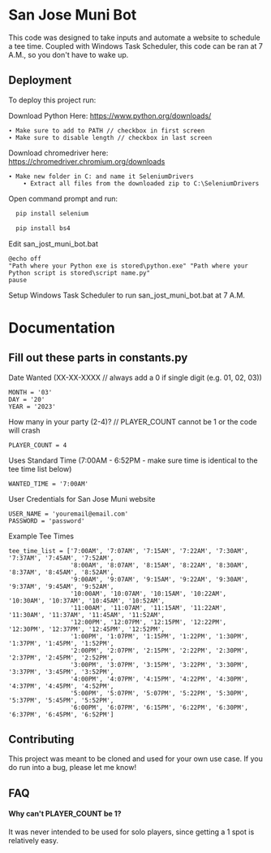 
# San Jose Muni Bot

This code was designed to take inputs and automate a website to schedule a tee time. Coupled with Windows Task Scheduler, this code can be ran at 7 A.M., so you don't have to wake up.

## Deployment

To deploy this project run:

Download Python Here:
https://www.python.org/downloads/

    ∙ Make sure to add to PATH // checkbox in first screen
    ∙ Make sure to disable length // checkbox in last screen

Download chromedriver here:
https://chromedriver.chromium.org/downloads

    ∙ Make new folder in C: and name it SeleniumDrivers
        ∙ Extract all files from the downloaded zip to C:\SeleniumDrivers
        
Open command prompt and run:
```bash
  pip install selenium
```
```bash
  pip install bs4
```
Edit san_jost_muni_bot.bat

    @echo off
    "Path where your Python exe is stored\python.exe" "Path where your Python script is stored\script name.py"
    pause

Setup Windows Task Scheduler to run san_jost_muni_bot.bat at 7 A.M.

# Documentation

## Fill out these parts in constants.py

Date Wanted (XX-XX-XXXX // always add a 0 if single digit (e.g. 01, 02, 03))

    MONTH = '03'
    DAY = '20'
    YEAR = '2023'

How many in your party (2-4)? 
// PLAYER_COUNT cannot be 1 or the code will crash

    PLAYER_COUNT = 4

Uses Standard Time (7:00AM - 6:52PM - make sure time is identical to the tee time list below)

    WANTED_TIME = '7:00AM'

User Credentials for San Jose Muni website

    USER_NAME = 'youremail@email.com'
    PASSWORD = 'password'

Example Tee Times

    tee_time_list = ['7:00AM', '7:07AM', '7:15AM', '7:22AM', '7:30AM', '7:37AM', '7:45AM', '7:52AM',
                     '8:00AM', '8:07AM', '8:15AM', '8:22AM', '8:30AM', '8:37AM', '8:45AM', '8:52AM',
                     '9:00AM', '9:07AM', '9:15AM', '9:22AM', '9:30AM', '9:37AM', '9:45AM', '9:52AM',
                     '10:00AM', '10:07AM', '10:15AM', '10:22AM', '10:30AM', '10:37AM', '10:45AM', '10:52AM',
                     '11:00AM', '11:07AM', '11:15AM', '11:22AM', '11:30AM', '11:37AM', '11:45AM', '11:52AM',
                     '12:00PM', '12:07PM', '12:15PM', '12:22PM', '12:30PM', '12:37PM', '12:45PM', '12:52PM',
                     '1:00PM', '1:07PM', '1:15PM', '1:22PM', '1:30PM', '1:37PM', '1:45PM', '1:52PM',
                     '2:00PM', '2:07PM', '2:15PM', '2:22PM', '2:30PM', '2:37PM', '2:45PM', '2:52PM',
                     '3:00PM', '3:07PM', '3:15PM', '3:22PM', '3:30PM', '3:37PM', '3:45PM', '3:52PM',
                     '4:00PM', '4:07PM', '4:15PM', '4:22PM', '4:30PM', '4:37PM', '4:45PM', '4:52PM',
                     '5:00PM', '5:07PM', '5:07PM', '5:22PM', '5:30PM', '5:37PM', '5:45PM', '5:52PM',
                     '6:00PM', '6:07PM', '6:15PM', '6:22PM', '6:30PM', '6:37PM', '6:45PM', '6:52PM']

## Contributing

This project was meant to be cloned and used for your own use case. If you do run into a bug, please let me know!



## FAQ

#### Why can't PLAYER_COUNT be 1?

It was never intended to be used for solo players, since getting a 1 spot is relatively easy.


